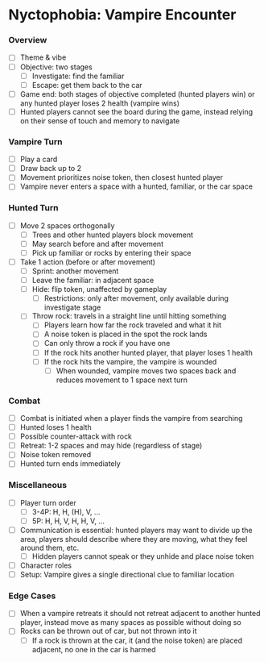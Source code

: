 # Nyctophobia: Vampire Encounter

### Overview

- [ ] Theme & vibe
- [ ] Objective: two stages
  - [ ] Investigate: find the familiar
  - [ ] Escape: get them back to the car
- [ ] Game end: both stages of objective completed (hunted players win) or any hunted player loses 2 health (vampire wins)
- [ ] Hunted players cannot see the board during the game, instead relying on their sense of touch and memory to navigate

### Vampire Turn

- [ ] Play a card
- [ ] Draw back up to 2
- [ ] Movement prioritizes noise token, then closest hunted player
- [ ] Vampire never enters a space with a hunted, familiar, or the car space

### Hunted Turn

- [ ] Move 2 spaces orthogonally
  - [ ] Trees and other hunted players block movement
  - [ ] May search before and after movement
  - [ ] Pick up familiar or rocks by entering their space
- [ ] Take 1 action (before or after movement)
  - [ ] Sprint: another movement
  - [ ] Leave the familiar: in adjacent space
  - [ ] Hide: flip token, unaffected by gameplay
    - [ ] Restrictions: only after movement, only available during investigate stage
  - [ ] Throw rock: travels in a straight line until hitting something
    - [ ] Players learn how far the rock traveled and what it hit
    - [ ] A noise token is placed in the spot the rock lands
    - [ ] Can only throw a rock if you have one
    - [ ] If the rock hits another hunted player, that player loses 1 health
    - [ ] If the rock hits the vampire, the vampire is wounded
      - [ ] When wounded, vampire moves two spaces back and reduces movement to 1 space next turn

### Combat

- [ ] Combat is initiated when a player finds the vampire from searching
- [ ] Hunted loses 1 health
- [ ] Possible counter-attack with rock
- [ ] Retreat: 1-2 spaces and may hide (regardless of stage)
- [ ] Noise token removed
- [ ] Hunted turn ends immediately

### Miscellaneous

- [ ] Player turn order
  - [ ] 3-4P: H, H, (H), V, ...
  - [ ] 5P: H, H, V, H, H, V, ...
- [ ] Communication is essential: hunted players may want to divide up the area, players should describe where they are moving, what they feel around them, etc.
  - [ ] Hidden players cannot speak or they unhide and place noise token
- [ ] Character roles
- [ ] Setup: Vampire gives a single directional clue to familiar location

### Edge Cases

- [ ] When a vampire retreats it should not retreat adjacent to another hunted player, instead move as many spaces as possible without doing so
- [ ] Rocks can be thrown out of car, but not thrown into it
  - [ ] If a rock is thrown at the car, it (and the noise token) are placed adjacent, no one in the car is harmed

